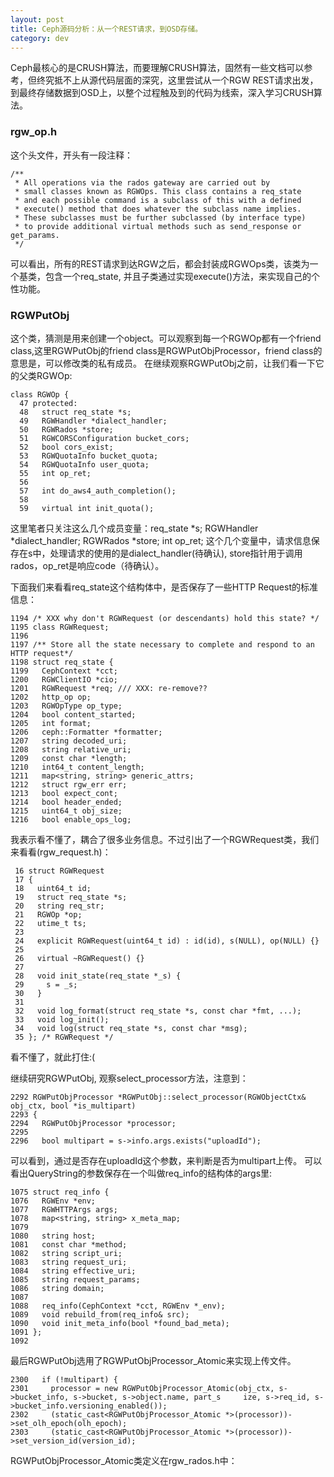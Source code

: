 ```yaml
---
layout: post
title: Ceph源码分析：从一个REST请求，到OSD存储。
category: dev 
---
```


Ceph最核心的是CRUSH算法，而要理解CRUSH算法，固然有一些文档可以参考，但终究抵不上从源代码层面的深究，这里尝试从一个RGW REST请求出发，到最终存储数据到OSD上，以整个过程触及到的代码为线索，深入学习CRUSH算法。

### rgw_op.h
这个头文件，开头有一段注释：
```
/**
 * All operations via the rados gateway are carried out by
 * small classes known as RGWOps. This class contains a req_state
 * and each possible command is a subclass of this with a defined
 * execute() method that does whatever the subclass name implies.
 * These subclasses must be further subclassed (by interface type)
 * to provide additional virtual methods such as send_response or get_params.
 */
```
可以看出，所有的REST请求到达RGW之后，都会封装成RGWOps类，该类为一个基类，包含一个req_state, 并且子类通过实现execute()方法，来实现自己的个性功能。

### RGWPutObj
这个类，猜测是用来创建一个object。可以观察到每一个RGWOp都有一个friend class,这里RGWPutObj的friend class是RGWPutObjProcessor，friend class的意思是，可以修改类的私有成员。
在继续观察RGWPutObj之前，让我们看一下它的父类RGWOp:
```
class RGWOp {
  47 protected:
  48   struct req_state *s;
  49   RGWHandler *dialect_handler;
  50   RGWRados *store;
  51   RGWCORSConfiguration bucket_cors;
  52   bool cors_exist;
  53   RGWQuotaInfo bucket_quota;
  54   RGWQuotaInfo user_quota;
  55   int op_ret;
  56
  57   int do_aws4_auth_completion();
  58
  59   virtual int init_quota();
```
这里笔者只关注这么几个成员变量：req_state *s; RGWHandler *dialect_handler; RGWRados *store; int op_ret;
这个几个变量中，请求信息保存在s中，处理请求的使用的是dialect_handler(待确认), store指针用于调用rados，op_ret是响应code（待确认）。

下面我们来看看req_state这个结构体中，是否保存了一些HTTP Request的标准信息：
```
1194 /* XXX why don't RGWRequest (or descendants) hold this state? */
1195 class RGWRequest;
1196
1197 /** Store all the state necessary to complete and respond to an HTTP request*/
1198 struct req_state {
1199   CephContext *cct;
1200   RGWClientIO *cio;
1201   RGWRequest *req; /// XXX: re-remove??
1202   http_op op;
1203   RGWOpType op_type;
1204   bool content_started;
1205   int format;
1206   ceph::Formatter *formatter;
1207   string decoded_uri;
1208   string relative_uri;
1209   const char *length;
1210   int64_t content_length;
1211   map<string, string> generic_attrs;
1212   struct rgw_err err;
1213   bool expect_cont;
1214   bool header_ended;
1215   uint64_t obj_size;
1216   bool enable_ops_log;
```
我表示看不懂了，耦合了很多业务信息。不过引出了一个RGWRequest类，我们来看看(rgw_request.h)：
```
 16 struct RGWRequest
 17 {
 18   uint64_t id;
 19   struct req_state *s;
 20   string req_str;
 21   RGWOp *op;
 22   utime_t ts;
 23
 24   explicit RGWRequest(uint64_t id) : id(id), s(NULL), op(NULL) {}
 25
 26   virtual ~RGWRequest() {}
 27
 28   void init_state(req_state *_s) {
 29     s = _s;
 30   }
 31
 32   void log_format(struct req_state *s, const char *fmt, ...);
 33   void log_init();
 34   void log(struct req_state *s, const char *msg);
 35 }; /* RGWRequest */
```
看不懂了，就此打住:(

继续研究RGWPutObj, 观察select_processor方法，注意到：
```
2292 RGWPutObjProcessor *RGWPutObj::select_processor(RGWObjectCtx& obj_ctx, bool *is_multipart)
2293 {
2294   RGWPutObjProcessor *processor;
2295
2296   bool multipart = s->info.args.exists("uploadId");
```
可以看到，通过是否存在uploadId这个参数，来判断是否为multipart上传。
可以看出QueryString的参数保存在一个叫做req_info的结构体的args里:
```
1075 struct req_info {
1076   RGWEnv *env;
1077   RGWHTTPArgs args;
1078   map<string, string> x_meta_map;
1079
1080   string host;
1081   const char *method;
1082   string script_uri;
1083   string request_uri;
1084   string effective_uri;
1085   string request_params;
1086   string domain;
1087
1088   req_info(CephContext *cct, RGWEnv *_env);
1089   void rebuild_from(req_info& src);
1090   void init_meta_info(bool *found_bad_meta);
1091 };
1092
```
最后RGWPutObj选用了RGWPutObjProcessor_Atomic来实现上传文件。
```
2300   if (!multipart) {
2301     processor = new RGWPutObjProcessor_Atomic(obj_ctx, s->bucket_info, s->bucket, s->object.name, part_s     ize, s->req_id, s->bucket_info.versioning_enabled());
2302     (static_cast<RGWPutObjProcessor_Atomic *>(processor))->set_olh_epoch(olh_epoch);
2303     (static_cast<RGWPutObjProcessor_Atomic *>(processor))->set_version_id(version_id);
```

RGWPutObjProcessor_Atomic类定义在rgw_rados.h中：
```

```

